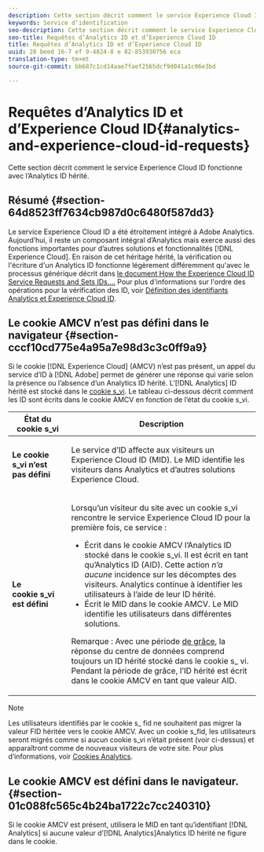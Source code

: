 ```yaml
---
description: Cette section décrit comment le service Experience Cloud ID fonctionne avec l’Analytics ID hérité.
keywords: Service d’identification
seo-description: Cette section décrit comment le service Experience Cloud ID fonctionne avec l’Analytics ID hérité.
seo-title: Requêtes d’Analytics ID et d’Experience Cloud ID
title: Requêtes d’Analytics ID et d’Experience Cloud ID
uuid: 28 beed 16-7 ef 9-4824-8 e 82-853930756 eca
translation-type: tm+mt
source-git-commit: bb687c1cd14aae7faef2565dcf9d041a1c06e3bd

---
```



# Requêtes d’Analytics ID et d’Experience Cloud ID{#analytics-and-experience-cloud-id-requests}

Cette section décrit comment le service Experience Cloud ID fonctionne avec l’Analytics ID hérité.

## Résumé {#section-64d8523ff7634cb987d0c6480f587dd3}

Le service Experience Cloud ID a été étroitement intégré à Adobe Analytics. Aujourd’hui, il reste un composant intégral d’Analytics mais exerce aussi des fonctions importantes pour d’autres solutions et fonctionnalités [!DNL Experience Cloud]. En raison de cet héritage hérité, la vérification ou l&#39;écriture d&#39;un Analytics ID fonctionne légèrement différemment qu&#39;avec le processus générique décrit dans [le document How the Experience Cloud ID Service Requests and Sets IDs….](../../mcvid-introduction/mcvid-id-request.md#concept-2caacebb1d244402816760e9b8bcef6a) Pour plus d&#39;informations sur l&#39;ordre des opérations pour la vérification des ID, voir [Définition des identifiants Analytics et Experience Cloud ID](../../mcvid-reference/mcvid-analytics-reference/mcvid-analytics-ids.md#concept-f381dd18ee184c6c8e48286937a161d6).

## Le cookie AMCV n’est pas défini dans le navigateur {#section-cccf10cd775e4a95a7e98d3c3c0ff9a9}

Si le cookie [!DNL Experience Cloud] (AMCV) n’est pas présent, un appel du service d’ID à [!DNL Adobe] permet de générer une réponse qui varie selon la présence ou l’absence d’un Analytics ID hérité. L’[!DNL Analytics] ID hérité est stocké dans le [cookie s_vi](https://marketing.adobe.com/resources/help/en_US/whitepapers/cookies/?f=cookies_analytics.html). Le tableau ci-dessous décrit comment les ID sont écrits dans le cookie AMCV en fonction de l’état du cookie s_vi.

<table id="table_DC85FECE26DD424E841BA1059AF1E57F"> 
 <thead> 
  <tr> 
   <th colname="col1" class="entry"> État du cookie s_vi </th> 
   <th colname="col2" class="entry"> Description </th> 
  </tr> 
 </thead>
 <tbody> 
  <tr> 
   <td colname="col1"> <p> <b> Le cookie s_vi n’est pas défini</b> </p> </td> 
   <td colname="col2"> <p>Le service d’ID affecte aux visiteurs un <span class="keyword">Experience Cloud</span> ID (MID). Le MID identifie les visiteurs dans <span class="keyword">Analytics</span> et d’autres solutions <span class="keyword">Experience Cloud</span>. </p> </td> 
  </tr> 
  <tr> 
   <td colname="col1"> <p> <b>Le cookie s_vi est défini</b> </p> </td> 
   <td colname="col2"> <p>Lorsqu’un visiteur du site avec un cookie s_vi rencontre le service Experience Cloud ID pour la première fois, ce service : </p> 
    <ul id="ul_BE584810280D4874AF802A9247011787"> 
     <li id="li_AA395B09A3174AF78F3EC10053E2E4F5">Écrit dans le cookie AMCV l’<span class="keyword">Analytics</span> ID stocké dans le cookie s_vi. Il est écrit en tant qu’<span class="keyword">Analytics</span> ID (AID). Cette action <i>n’a aucune</i> incidence sur les décomptes des visiteurs. <span class="keyword"> Analytics</span> continue à identifier les utilisateurs à l’aide de leur ID hérité. </li> 
     <li id="li_8735DE21FEA542BA8024109B8FE1E2ED">Écrit le MID dans le cookie AMCV. Le MID identifie les utilisateurs dans différentes solutions. </li> 
    </ul> <p> <p>Remarque : Avec une période <a href="../../mcvid-reference/mcvid-analytics-reference/mcvid-grace-period.md" format="dita" scope="local"> de grâce</a>, la réponse du centre de données comprend toujours un ID hérité stocké dans le cookie s_ vi. Pendant la période de grâce, l’ID hérité est écrit dans le cookie AMCV en tant que valeur AID. </p> </p> </td> 
  </tr> 
 </tbody> 
</table>

>[!NOTE]
>
>Les utilisateurs identifiés par le cookie s_ fid ne souhaitent pas migrer la valeur FID héritée vers le cookie AMCV. Avec un cookie s_fid, les utilisateurs seront migrés comme si aucun cookie s_vi n’était présent (voir ci-dessus) et apparaîtront comme de nouveaux visiteurs de votre site. Pour plus d’informations, voir [Cookies Analytics](https://marketing.adobe.com/resources/help/en_US/whitepapers/cookies/?f=cookies_analytics.html).

## Le cookie AMCV est défini dans le navigateur. {#section-01c088fc565c4b24ba1722c7cc240310}

Si le cookie AMCV est présent,  utilisera le MID en tant qu’identifiant [!DNL Analytics] si aucune valeur d’[!DNL Analytics]Analytics ID hérité ne figure dans le cookie.
